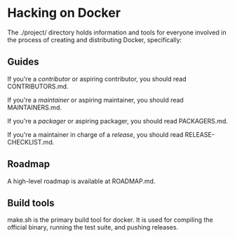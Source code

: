 # Hacking on Docker

The ./project/ directory holds information and tools for everyone involved in the process of creating and
distributing Docker, specifically:

## Guides

If you're a *contributor* or aspiring contributor, you should read CONTRIBUTORS.md.

If you're a *maintainer* or aspiring maintainer, you should read MAINTAINERS.md.

If you're a *packager* or aspiring packager, you should read PACKAGERS.md.

If you're a maintainer in charge of a *release*, you should read RELEASE-CHECKLIST.md.

## Roadmap

A high-level roadmap is available at ROADMAP.md.


## Build tools

make.sh is the primary build tool for docker. It is used for compiling the official binary,
running the test suite, and pushing releases.

